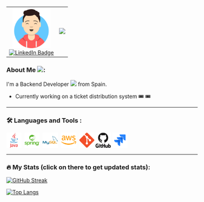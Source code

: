 <div align="left">
  <table>
    <tr>
      <td align="center">
        <img src="img/me.png" width="100"/><br>
        <a href="your-linkedin-URL">
          <img src="https://img.shields.io/badge/LinkedIn-blue?style=for-the-badge&logo=linkedin&logoColor=white" alt="LinkedIn Badge"/>
        </a>
      </td>
      <td align="right">
        <img src="https://i.giphy.com/media/v1.Y2lkPTc5MGI3NjExOWR3Mms5aTkwcXpzdDFwcjF0eXBpbDhneWxseHZ5bnJ2aHpwN291aiZlcD12MV9pbnRlcm5naWZfYnlfaWQmY3Q9Zw/dvsjHZc6P3oozpp9I4/giphy.gif" width="250"/>
      </td>
    </tr>
  </table>
</div>

### About Me <img src="https://media.giphy.com/media/M9gbBd9nbDrOTu1Mqx/giphy.gif" width="30"/>:

I'm a Backend Developer <img src="https://media.giphy.com/media/WUlplcMpOCEmTGBtBW/giphy.gif" width="30"> from Spain.

- Currently working on a ticket distribution system :tickets: :tickets:

---

### :hammer_and_wrench: Languages and Tools :

<div>
  <img src="https://github.com/devicons/devicon/blob/master/icons/java/java-original-wordmark.svg" title="Java" alt="Java" width="40" height="40"/>&nbsp;
  <img src="https://github.com/devicons/devicon/blob/master/icons/spring/spring-original-wordmark.svg" title="Spring" alt="Spring" width="40" height="40"/>&nbsp;
  <img src="https://github.com/devicons/devicon/blob/master/icons/mysql/mysql-original-wordmark.svg" title="MySQL"  alt="MySQL" width="40" height="40"/>&nbsp;
  <img src="https://github.com/devicons/devicon/blob/master/icons/amazonwebservices/amazonwebservices-plain-wordmark.svg" title="AWS" alt="AWS" width="40" height="40"/>&nbsp;
  <img src="https://github.com/devicons/devicon/blob/master/icons/git/git-original.svg" title="Git" **alt="Git" width="40" height="40"/>
  <img src="https://github.com/devicons/devicon/blob/master/icons/github/github-original-wordmark.svg" title="GitHub" **alt="GitHub" width="40" height="40"/>
  <img src="https://github.com/devicons/devicon/blob/master/icons/jira/jira-original.svg" title="Jira" **alt="Jira" width="40" height="40"/>
</div>

---

### :fire: My Stats (click on there to get updated stats):

<a href="https://github-readme-streak-stats.herokuapp.com?user=Chomusuke01&theme=dark&border_radius=20&mode=weekly&dates=00000000"><img src="https://github-readme-streak-stats.herokuapp.com/?user=Chomusuke01&theme=dark&border_radius=20&mode=weekly&dates=00000000" alt="GitHub Streak"/></a>

[![Top Langs](https://github-readme-stats.vercel.app/api/top-langs/?username=Chomusuke01&layout=compact&theme=vision-friendly-dark)]()
